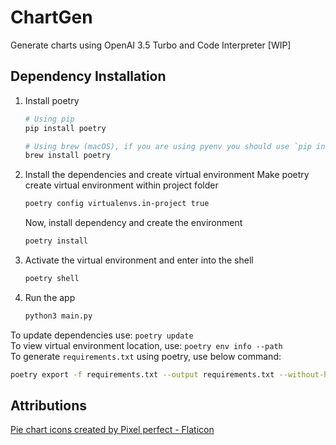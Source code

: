 # ChartGen
Generate charts using OpenAI 3.5 Turbo and Code Interpreter [WIP]

## Dependency Installation

1. Install poetry
    ```bash
    # Using pip
    pip install poetry
    
    # Using brew (macOS), if you are using pyenv you should use `pip install poetry`
    brew install poetry
    ```
2. Install the dependencies and create virtual environment
    Make poetry create virtual environment within project folder
    ```bash
    poetry config virtualenvs.in-project true
    ```
    Now, install dependency and create the environment
    ```bash
    poetry install
    ```
3. Activate the virtual environment and enter into the shell
    ```bash
    poetry shell
    ```    
4. Run the app
    ```python
    python3 main.py
    ```
To update dependencies use: `poetry update`<br>
To view virtual environment location, use: `poetry env info --path`<br>
To generate `requirements.txt` using poetry, use below command:
```bash
poetry export -f requirements.txt --output requirements.txt --without-hashes
```

## Attributions
<a href="https://www.flaticon.com/free-icons/pie-chart" title="pie chart icons">Pie chart icons created by Pixel perfect - Flaticon</a>
